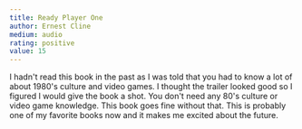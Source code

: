 ```yaml
---
title: Ready Player One
author: Ernest Cline
medium: audio
rating: positive
value: 15
---
```


I hadn't read this book in the past as I was told that you had to know a lot of about 1980's culture and video games. I thought the trailer looked good so I figured I would give the book a shot. You don't need any 80's culture or video game knowledge. This book goes fine without that. This is probably one of my favorite books now and it makes me excited about the future.
